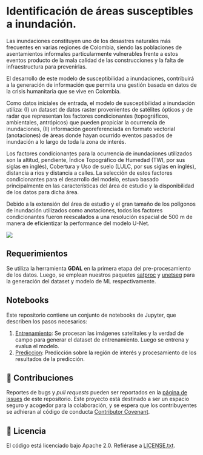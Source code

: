
# Identificación de áreas susceptibles a inundación.

Las inundaciones constituyen uno de los desastres naturales más frecuentes en varias regiones de Colombia, siendo las poblaciones de asentamientos informales particularmente vulnerables frente a estos eventos producto de la mala calidad de las construcciones y la falta de infraestructura para prevenirlas. 

El desarrollo de este modelo de susceptibilidad a inundaciones, contribuirá a la generación de información que permita una gestión basada en datos de la crisis humanitaria que se vive en Colombia. 

Como datos iniciales de entrada, el modelo de susceptibilidad a inundación utiliza:
(I) un dataset de datos raster provenientes de satélites ópticos y de radar que representan los factores condicionantes (topográficos, ambientales, antrópicos) que pueden propiciar la ocurrencia de inundaciones,
(II) información georeferenciada en formato vectorial (anotaciones) de áreas donde hayan ocurrido eventos pasados de inundación a lo largo de toda la zona de interés.

Los factores condicionantes para la ocurrencia de inundaciones utilizados son la altitud, pendiente, Índice Topográfico de Humedad (TWI, por sus siglas en inglés), Cobertura y Uso de suelo (LULC, por sus siglas en inglés), distancia a rios y distancia a calles.
La selección de estos factores condicionantes para el desarrollo del modelo, estuvo basado principalmente en las características del área de estudio y la disponibilidad de los datos para dicha área. 

Debido a la extensión del área de estudio y el gran tamaño de los polígonos de inundación utilizados como anotaciones, todos los factores condicionantes fueron reescalados a una resolución espacial de 500 m de manera de eficientizar la performance del modelo U-Net. 

![](prediccion.jpg)

## Requerimientos

Se utiliza la herramienta **GDAL** en la primera etapa del pre-procesamiento de los datos. Luego, se emplean nuestros paquetes [satproc](https://github.com/dymaxionlabs/satproc) y [unetseg](https://github.com/dymaxionlabs/satproc) para la generación del dataset y modelo de ML respectivamente.

## Notebooks

Este repositorio contiene un conjunto de notebooks de Jupyter, que describen los pasos necesarios:

1. [Entrenamiento](notebooks/1_Entrenamiento.ipynb): Se procesan las imágenes satelitales y la verdad de campo para generar el dataset de entrenamiento. Luego se entrena y evalua el modelo. 
2. [Prediccion](notebooks/2_Prediccion.ipynb): Predicción sobre la región de interés y procesamiento de los resultados de la predicción.


## :handshake: Contribuciones

Reportes de bugs y *pull requests* pueden ser reportados en la [página de issues](https://github.com/dymaxionlabs/adefinir) de este repositorio. Este proyecto está destinado a ser un espacio seguro y acogedor para la colaboración, y se espera que los contribuyentes se adhieran al código de conducta [Contributor
Covenant](http://contributor-covenant.org).

## :page_facing_up: Licencia

El código está licenciado bajo Apache 2.0. Refiérase a [LICENSE.txt](LICENSE.txt).
